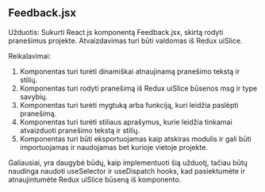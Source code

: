 ## Feedback.jsx

Užduotis: Sukurti React.js komponentą Feedback.jsx, skirtą rodyti pranešimus projekte. Atvaizdavimas turi būti valdomas iš Redux uiSlice.

Reikalavimai:

1. Komponentas turi turėti dinamiškai atnaujinamą pranešimo tekstą ir stilių.
2. Komponentas turi rodyti pranešimą iš Redux uiSlice būsenos msg ir type savybių.
3. Komponentas turi turėti mygtuką arba funkciją, kuri leidžia paslėpti pranešimą.
4. Komponentas turi turėti stiliaus aprašymus, kurie leidžia tinkamai atvaizduoti pranešimo tekstą ir stilių.
5. Komponentas turi būti eksportuojamas kaip atskiras modulis ir gali būti importuojamas ir naudojamas bet kurioje vietoje projekte.

Galiausiai, yra daugybė būdų, kaip implementuoti šią užduotį, tačiau būtų naudinga naudoti useSelector ir useDispatch hooks, kad pasiektumėte ir atnaujintumėte Redux uiSlice būseną iš komponento.
